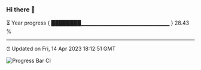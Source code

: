 ### Hi there 👋

⏳ Year progress { ████████▁▁▁▁▁▁▁▁▁▁▁▁▁▁▁▁▁▁▁▁▁▁ } 28.43 %

---

⏰ Updated on Fri, 14 Apr 2023 18:12:51 GMT

![Progress Bar CI](https://github.com/liununu/liununu/workflows/Progress%20Bar%20CI/badge.svg)
